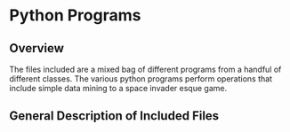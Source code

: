 # Python Programs

## Overview
The files included are a mixed bag of different programs from a handful of different classes.  The various python programs perform operations that include simple data mining to a space invader esque game.

## General Description of Included Files


